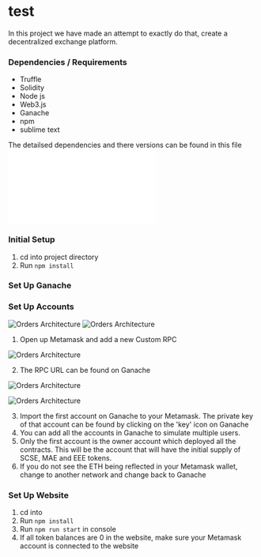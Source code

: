 # test

In this project we have made an attempt to exactly do that, create a decentralized exchange platform.

### Dependencies / Requirements

- Truffle 
- Solidity 
- Node js
- Web3.js 
- Ganache 
- npm
- sublime text

The detailsed dependencies and there versions can be found in this file ![package.json
](./package.json)


### Initial Setup

1. cd into project directory
2. Run `npm install`


### Set Up Ganache



### Set Up Accounts

![Orders Architecture](./assets/ganache1.png) ![Orders Architecture](./assets/ganache2.png)

1. Open up Metamask and add a new Custom RPC

![Orders Architecture](./assets/ganache3.png)

2. The RPC URL can be found on Ganache

![Orders Architecture](./assets/ganache4.png)

![Orders Architecture](./assets/ganache.png)

3. Import the first account on Ganache to your Metamask. The private key of that account can be found by clicking on the 'key' icon on Ganache
4. You can add all the accounts in Ganache to simulate multiple users.
5. Only the first account is the owner account which deployed all the contracts. This will be the account that will have the initial supply of SCSE, MAE and EEE tokens.
6. If you do not see the ETH being reflected in your Metamask wallet, change to another network and change back to Ganache

### Set Up Website

1. cd into 
2. Run `npm install`
3. Run `npm run start` in console
4. If all token balances are 0 in the website, make sure your Metamask account is connected to the website


